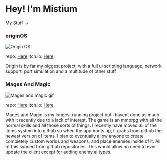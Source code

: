# Hey! I'm Mistium

My Stuff ->

### originOS

![Origin OS](https://img.itch.zone/aW1nLzk4MDk4OTYuZ2lm/105x83%23/Y%2BPxVg.gif)


repo: [Here](https://github.com/Mistium/Origin-OS)
itch.io: [Here](https://equilibrium-studios.itch.io/origin-os)

Origin is by far my biggest project, with a full ui scripting language, network support, port simulation and a multitude of other stuff


### Mages And Magic
![Mages and magic gif](https://img.itch.zone/aW1nLzExMTIxNjY1LmdpZg==/105x83%23/yVDFpJ.gif)

repo: [Here](https://github.com/Mistium/Mages-And-Magic)
itch.io: [Here](https://equilibrium-studios.itch.io/mages-n-magic)

Mages and Magic is my longest running project but i havent done as much with it recently due to a lack of interest. The game is an mmorpg with all the normal skills and all those sorts of things.
I recently have moved all of the items system into github so when the app boots up, it grabs from github the newest version of items.
I plan to eventually allow anyone to create completely custom worlds and weapons, and place enemies inside of it. All of this synced from github repositories.
This would allow no need to ever update the client except for adding enemy ai types.
